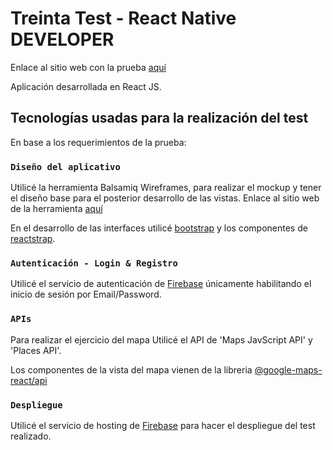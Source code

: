 # Treinta Test - React Native DEVELOPER

Enlace al sitio web con la prueba [aquí](https://treinta-test-cristiancuartas.web.app/login)

Aplicación desarrollada en React JS.

## Tecnologías usadas para la realización del test

En base a los requerimientos de la prueba:

### `Diseño del aplicativo`

Utilicé la herramienta Balsamiq Wireframes, para realizar el mockup y tener el diseño base para el posterior desarrollo de las vistas.
Enlace al sitio web de la herramienta [aquí](https://balsamiq.com/)

En el desarrollo de las interfaces utilicé [bootstrap](https://getbootstrap.com/) y los componentes de [reactstrap](https://reactstrap.github.io/).

### `Autenticación - Login & Registro`

Utilicé el servicio de autenticación de [Firebase](https://firebase.google.com/products/auth?hl=es-419&gclid=Cj0KCQiA0fr_BRDaARIsAABw4EvZ2tuLW6VbsZL9CZOFRhcdshDylZ3Oqk_DwuyoHTgSKqib6sTqYf8aAkRxEALw_wcB) únicamente habilitando el inicio de sesión por Email/Password.

### `APIs`

Para realizar el ejercicio del mapa Utilicé el API de 'Maps JavScript API' y 'Places API'.

Los componentes de la vista del mapa vienen de la libreria [@google-maps-react/api](https://www.npmjs.com/package/@react-google-maps/api)

### `Despliegue`

Utilicé el servicio de hosting de [Firebase](https://firebase.google.com/products/hosting?gclid=Cj0KCQiA0fr_BRDaARIsAABw4Ev6YYi18IB-SV9lyg9l3cuYSOSiGV1hyTB2TNQyAoImA0FKbL6LPJgaAsDbEALw_wcB) para hacer el despliegue del test realizado.
